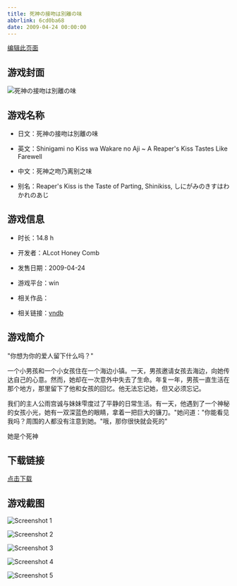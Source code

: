 ```yaml
---
title: 死神の接吻は別離の味
abbrlink: 6cd0ba68
date: 2009-04-24 00:00:00
---
```

[编辑此页面](https://github.com/ACG-3/ADV3-source/blob/main/source/_posts/%E6%AD%BB%E7%A5%9E%E3%81%AE%E6%8E%A5%E5%90%BB%E3%81%AF%E5%88%A5%E9%9B%A2%E3%81%AE%E5%91%B3.md)

## 游戏封面

![死神の接吻は別離の味](https://pan.timero.xyz/d/onedrive/img_lib_001/%E6%AD%BB%E7%A5%9E%E3%81%AE%E6%8E%A5%E5%90%BB%E3%81%AF%E5%88%A5%E9%9B%A2%E3%81%AE%E5%91%B3_cover.avif)


## 游戏名称

- 日文：死神の接吻は別離の味
- 英文：Shinigami no Kiss wa Wakare no Aji ~ A Reaper's Kiss Tastes Like Farewell
- 中文：死神之吻乃离别之味

- 别名：Reaper's Kiss is the Taste of Parting, Shinikiss, しにがみのきすはわかれのあじ


## 游戏信息

- 时长：14.8 h
- 开发者：ALcot Honey Comb
- 发售日期：2009-04-24
- 游戏平台：win
- 相关作品：

- 相关链接：[vndb](https://vndb.org/v1660)


## 游戏简介

"你想为你的爱人留下什么吗？"

一个小男孩和一个小女孩住在一个海边小镇。一天，男孩邀请女孩去海边，向她传达自己的心意。然而，她却在一次意外中失去了生命。年复一年，男孩一直生活在那个地方，那里留下了他和女孩的回忆。他无法忘记她，但又必须忘记。

我们的主人公雨宫诚与妹妹雫度过了平静的日常生活。有一天，他遇到了一个神秘的女孩小光，她有一双深蓝色的眼睛，拿着一把巨大的镰刀。"她问道："你能看见我吗？周围的人都没有注意到她。"哦，那你很快就会死的"

她是个死神




## 下载链接

[点击下载](https://pan.timero.xyz/onedrive/adv_lib_001/%E6%AD%BB%E7%A5%9E%E3%81%AE%E6%8E%A5%E5%90%BB%E3%81%AF%E5%88%A5%E9%9B%A2%E3%81%AE%E5%91%B3)


## 游戏截图


![Screenshot 1](https://pan.timero.xyz/d/onedrive/img_lib_001/%E6%AD%BB%E7%A5%9E%E3%81%AE%E6%8E%A5%E5%90%BB%E3%81%AF%E5%88%A5%E9%9B%A2%E3%81%AE%E5%91%B3_Screenshot_1.avif)

![Screenshot 2](https://pan.timero.xyz/d/onedrive/img_lib_001/%E6%AD%BB%E7%A5%9E%E3%81%AE%E6%8E%A5%E5%90%BB%E3%81%AF%E5%88%A5%E9%9B%A2%E3%81%AE%E5%91%B3_Screenshot_2.avif)

![Screenshot 3](https://pan.timero.xyz/d/onedrive/img_lib_001/%E6%AD%BB%E7%A5%9E%E3%81%AE%E6%8E%A5%E5%90%BB%E3%81%AF%E5%88%A5%E9%9B%A2%E3%81%AE%E5%91%B3_Screenshot_3.avif)

![Screenshot 4](https://pan.timero.xyz/d/onedrive/img_lib_001/%E6%AD%BB%E7%A5%9E%E3%81%AE%E6%8E%A5%E5%90%BB%E3%81%AF%E5%88%A5%E9%9B%A2%E3%81%AE%E5%91%B3_Screenshot_4.avif)

![Screenshot 5](https://pan.timero.xyz/d/onedrive/img_lib_001/%E6%AD%BB%E7%A5%9E%E3%81%AE%E6%8E%A5%E5%90%BB%E3%81%AF%E5%88%A5%E9%9B%A2%E3%81%AE%E5%91%B3_Screenshot_5.avif)

